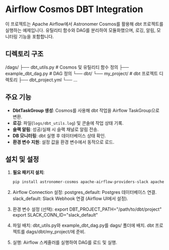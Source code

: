 # Airflow Cosmos DBT Integration

이 프로젝트는 Apache Airflow에서 Astronomer Cosmos를 활용해 dbt 프로젝트를 실행하는 예제입니다. 유틸리티 함수와 DAG를 분리하여 모듈화했으며, 로깅, 알림, 모니터링 기능을 포함합니다.

## 디렉토리 구조
/dags/
├── dbt_utils.py          # Cosmos 및 유틸리티 함수 정의
├── example_dbt_dag.py    # DAG 정의
└── dbt/
└── my_project/       # dbt 프로젝트 디렉토리
├── dbt_project.yml
└── ...



## 주요 기능
- **DbtTaskGroup 생성**: Cosmos를 사용해 dbt 작업을 Airflow TaskGroup으로 변환.
- **로깅**: 파일(`logs/dbt_utils.log`) 및 콘솔에 작업 상태 기록.
- **슬랙 알림**: 성공/실패 시 슬랙 채널로 알림 전송.
- **DB 모니터링**: dbt 실행 후 데이터베이스 상태 확인.
- **환경 변수 지원**: 설정 값을 환경 변수에서 동적으로 로드.

## 설치 및 설정
1. **필요 패키지 설치**:
   ```bash
   pip install astronomer-cosmos apache-airflow-providers-slack apache-airflow-providers-postgres


2. Airflow Connection 설정:
postgres_default: Postgres 데이터베이스 연결.
slack_default: Slack Webhook 연결 (Airflow UI에서 설정).


3. 환경 변수 설정 (선택):
export DBT_PROJECT_PATH="/path/to/dbt/project"
export SLACK_CONN_ID="slack_default"

4. 파일 배치:
dbt_utils.py와 example_dbt_dag.py를 dags/ 폴더에 배치.
dbt 프로젝트를 dags/dbt/my_project/에 준비.

5. 실행:
Airflow 스케줄러를 실행하여 DAG를 로드 및 실행.
